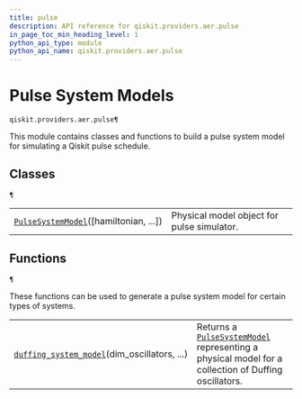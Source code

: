 ```yaml
---
title: pulse
description: API reference for qiskit.providers.aer.pulse
in_page_toc_min_heading_level: 1
python_api_type: module
python_api_name: qiskit.providers.aer.pulse
---
```


<span id="module-qiskit.providers.aer.pulse" />

<span id="aer-pulse" />

# Pulse System Models

<span id="module-qiskit.providers.aer.pulse" />

`qiskit.providers.aer.pulse¶`

This module contains classes and functions to build a pulse system model for simulating a Qiskit pulse schedule.

## Classes

<span id="module-qiskit.providers.aer.pulse" />

`¶`

|                                                                                                                                      |                                            |
| ------------------------------------------------------------------------------------------------------------------------------------ | ------------------------------------------ |
| [`PulseSystemModel`](qiskit.providers.aer.pulse.PulseSystemModel "qiskit.providers.aer.pulse.PulseSystemModel")(\[hamiltonian, ...]) | Physical model object for pulse simulator. |

## Functions

<span id="module-qiskit.providers.aer.pulse" />

`¶`

These functions can be used to generate a pulse system model for certain types of systems.

|                                                                                                                                                    |                                                                                                                                                                                                  |
| -------------------------------------------------------------------------------------------------------------------------------------------------- | ------------------------------------------------------------------------------------------------------------------------------------------------------------------------------------------------ |
| [`duffing_system_model`](qiskit.providers.aer.pulse.duffing_system_model "qiskit.providers.aer.pulse.duffing_system_model")(dim\_oscillators, ...) | Returns a [`PulseSystemModel`](qiskit.providers.aer.pulse.PulseSystemModel "qiskit.providers.aer.pulse.PulseSystemModel") representing a physical model for a collection of Duffing oscillators. |

